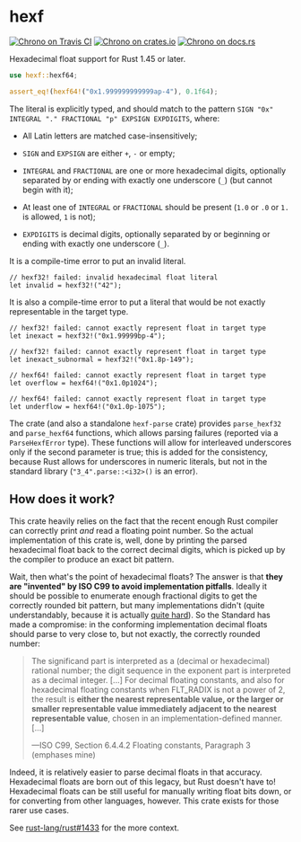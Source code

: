 # hexf

[![Chrono on Travis CI][travis-image]][travis]
[![Chrono on crates.io][cratesio-image]][cratesio]
[![Chrono on docs.rs][docsrs-image]][docsrs]

[travis-image]: https://travis-ci.org/lifthrasiir/hexf.svg?branch=master
[travis]: https://travis-ci.org/lifthrasiir/hexf
[cratesio-image]: https://img.shields.io/crates/v/hexf.svg
[cratesio]: https://crates.io/crates/hexf
[docsrs-image]: https://docs.rs/hexf/badge.svg
[docsrs]: https://docs.rs/hexf/

Hexadecimal float support for Rust 1.45 or later.

```rust
use hexf::hexf64;

assert_eq!(hexf64!("0x1.999999999999ap-4"), 0.1f64);
```

The literal is explicitly typed,
and should match to the pattern `SIGN "0x" INTEGRAL "." FRACTIONAL "p" EXPSIGN EXPDIGITS`, where:

* All Latin letters are matched case-insensitively;

* `SIGN` and `EXPSIGN` are either `+`, `-` or empty;

* `INTEGRAL` and `FRACTIONAL` are one or more hexadecimal digits,
  optionally separated by or ending with exactly one underscore (`_`) (but cannot begin with it);

* At least one of `INTEGRAL` or `FRACTIONAL` should be present
  (`1.0` or `.0` or `1.` is allowed, `1` is not);

* `EXPDIGITS` is decimal digits,
  optionally separated by or beginning or ending with exactly one underscore (`_`).

It is a compile-time error to put an invalid literal.

```rust,ignore
// hexf32! failed: invalid hexadecimal float literal
let invalid = hexf32!("42");
```

It is also a compile-time error to put a literal
that would be not exactly representable in the target type.

```rust,ignore
// hexf32! failed: cannot exactly represent float in target type
let inexact = hexf32!("0x1.99999bp-4");

// hexf32! failed: cannot exactly represent float in target type
let inexact_subnormal = hexf32!("0x1.8p-149");

// hexf64! failed: cannot exactly represent float in target type
let overflow = hexf64!("0x1.0p1024");

// hexf64! failed: cannot exactly represent float in target type
let underflow = hexf64!("0x1.0p-1075");
```

The crate (and also a standalone `hexf-parse` crate) provides
`parse_hexf32` and `parse_hexf64` functions,
which allows parsing failures (reported via a `ParseHexfError` type).
These functions will allow for interleaved underscores only if the second parameter is true;
this is added for the consistency, because Rust allows for underscores in numeric literals,
but not in the standard library (`"3_4".parse::<i32>()` is an error).

## How does it work?

This crate heavily relies on the fact that
the recent enough Rust compiler can correctly print *and* read a floating point number.
So the actual implementation of this crate is, well, done by
printing the parsed hexadecimal float back to the correct decimal digits,
which is picked up by the compiler to produce an exact bit pattern.

Wait, then what's the point of hexadecimal floats?
The answer is that **they are "invented" by ISO C99 to avoid implementation pitfalls**.
Ideally it should be possible to enumerate enough fractional digits
to get the correctly rounded bit pattern,
but many implementations didn't
(quite understandably, because it is actually [quite hard][dec2flt-paper]).
So the Standard has made a compromise:
in the conforming implementation decimal floats should parse to
very close to, but not exactly, the correctly rounded number:

> The significand part is interpreted as a (decimal or hexadecimal) rational number;
> the digit sequence in the exponent part is interpreted as a decimal integer. [...]
> For decimal floating constants,
> and also for hexadecimal floating constants when FLT_RADIX is not a power of 2,
> the result is **either the nearest representable value,
> or the larger or smaller representable value
> immediately adjacent to the nearest representable value**,
> chosen in an implementation-defined manner. [...]
>
> —ISO C99, Section 6.4.4.2 Floating constants, Paragraph 3 (emphases mine)

Indeed, it is relatively easier to parse decimal floats in that accuracy.
Hexadecimal floats are born out of this legacy, but Rust doesn't have to!
Hexadecimal floats can be still useful for manually writing float bits down,
or for converting from other languages, however.
This crate exists for those rarer use cases.

See [rust-lang/rust#1433][issue-1433] for the more context.

[dec2flt-paper]: http://citeseerx.ist.psu.edu/viewdoc/summary?doi=10.1.1.45.4152
[issue-1433]: https://github.com/rust-lang/rust/issues/1433#issuecomment-288184018

